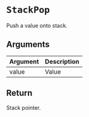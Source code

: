 # `StackPop`

Push a value onto stack.

## Arguments

| Argument | Description |
| -------- | ----------- |
| value    | Value       |

## Return

Stack pointer.

